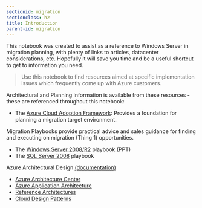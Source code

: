 ```yaml
---
sectionid: migration
sectionclass: h2
title: Introduction
parent-id: migration
---
```


This notebook was created to assist as a reference to Windows Server in migration planning, with plenty of links to articles, datacenter considerations, etc. Hopefully it will save you time and be a useful shortcut to get to information you need.

> Use this notebook to find resources aimed at specific implementation issues which frequently come up with Azure customers.

Architectural and Planning information is available from these resources - these are referenced throughout this notebook: 
* The [Azure Cloud Adoption Framework][1]: Provides a foundation for planning a migration target environment.  

Migration Playbooks provide practical advice and sales guidance for finding and executing on migration (Thing 1) opportunities.
* The [Windows Server 2008/R2][2] playbook (PPT)
* The [SQL Server 2008][3] playbook 

Azure Architectural Design [(documentation)][8]
* [Azure Architecture Center][4]
* [Azure Application Architecture][5]
* [Reference Architectures][6]
* [Cloud Design Patterns][7]

[1]: <https://azure.microsoft.com/en-us/cloud-adoption-framework/> "Cloud Adoption Framework on Azure.com"
[2]: <https://microsoft.sharepoint.com/:p:/r/teams/WWCCM/_layouts/15/Doc.aspx?sourcedoc=%7BDA45A749-9866-448E-99CE-586956ED475E%7D&file=FY20%20Windows%20Server_Playbook_FINAL.pptx&action=edit&mobileredirect=true&DefaultItemOpen=1> "Windows Server Playbook (Internal)"
[3]: <https://microsoft.sharepoint.com/:p:/r/sites/Infopedia_G01KC/_layouts/15/Doc.aspx?sourcedoc=%7B95E02872-CA7B-4868-9D1C-75BF65333B03%7D&file=SQL%20Server%202008%20EOS%20Sales%20Playbook.pptx&action=edit&mobileredirect=true&DefaultItemOpen=1> "SQL Server Playbook (Internal)"
[4]: <https://docs.microsoft.com/en-us/azure/architecture/> "Cloud Architecture on Azure.com"
[5]: <https://docs.microsoft.com/en-us/azure/architecture/guide/> "Cloud App Architecture on Azure.com"
[6]: <https://docs.microsoft.com/en-us/azure/architecture/reference-architectures> "Reference Architecture on Azure.com"
[7]: <https://docs.microsoft.com/en-us/azure/architecture/patterns/> "Cloud Design Patterns on Azure.com"
[8]: <https://docs.microsoft.com/en-us/azure/#pivot=architecture&panel=architecture1> "Cloud Adoption Framework on Azure.com"
